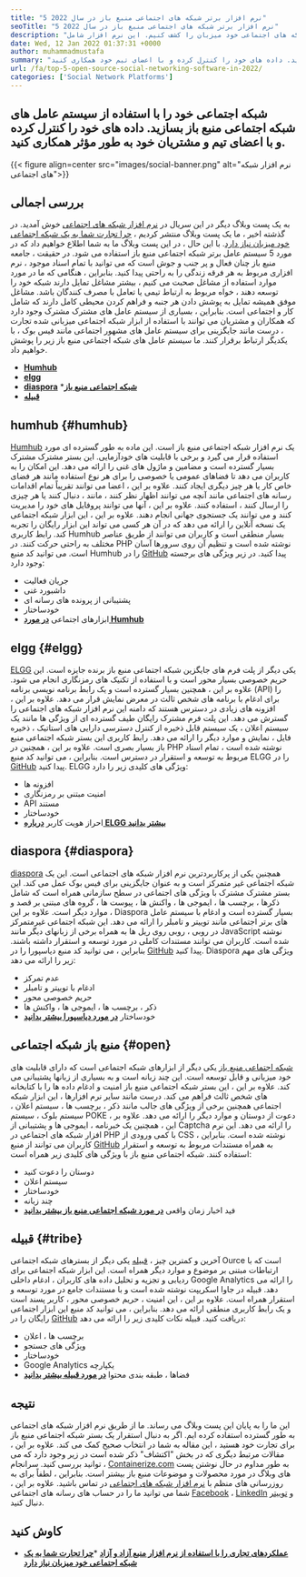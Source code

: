 ```yaml
---
title: "5 نرم افزار برتر شبکه های اجتماعی منبع باز در سال 2022" 
seoTitle: "5 نرم افزار برتر شبکه های اجتماعی منبع باز در سال 2022" 
description: "بیایید 5 نرم افزار برتر شبکه های اجتماعی خود میزبان را کشف کنیم. این نرم افزار شامل Humhub ، Elgg ، Diaspora ، شبکه اجتماعی منبع باز و قبیله است." 
date: Wed, 12 Jan 2022 01:37:31 +0000
author: muhammadmustafa
summary: "شبکه اجتماعی خود را با استفاده از سیستم عامل های شبکه اجتماعی منبع باز بسازید. داده های خود را کنترل کرده و با اعضای تیم خود همکاری کنید & amp ؛ مشتریان به طور مؤثر." 
url: /fa/top-5-open-source-social-networking-software-in-2022/
categories: ['Social Network Platforms']
---
```


## شبکه اجتماعی خود را با استفاده از سیستم عامل های شبکه اجتماعی منبع باز بسازید. داده های خود را کنترل کرده و با اعضای تیم و مشتریان خود به طور مؤثر همکاری کنید.

{{< figure align=center src="images/social-banner.png" alt="نرم افزار شبکه های اجتماعی">}}


## بررسی اجمالی
به یک پست وبلاگ دیگر در این سریال در [نرم افزار شبکه های اجتماعی][1] خوش آمدید. در گذشته اخیر ، ما یک پست وبلاگ منتشر کردیم ، [چرا تجارت شما به یک شبکه اجتماعی خود میزبان نیاز دارد][2]. با این حال ، در این پست وبلاگ ما به شما اطلاع خواهیم داد که در مورد 5 سیستم عامل برتر شبکه اجتماعی منبع باز استفاده می شود. در حقیقت ، جامعه منبع باز چنان فعال و پر جنب و جوش است که می توانید با تمام اسناد موجود ، نرم افزاری مربوط به هر فرقه زندگی را به راحتی پیدا کنید. بنابراین ، هنگامی که ما در مورد موارد استفاده از مشاغل صحبت می کنیم ، بیشتر مشاغل تمایل دارند شبکه خود را توسعه دهند ، خواه مربوط به ارتباط تیمی یا تعامل با مصرف کنندگان باشد.
مشاغل موفق همیشه تمایل به پوشش دادن هر جنبه و فراهم کردن محیطی کامل دارند که شامل کار و اجتماعی است. بنابراین ، بسیاری از سیستم عامل های مشترک مشترک وجود دارد که همکاران و مشتریان می توانند با استفاده از ابزار شبکه اجتماعی میزبانی شده تجارت ، درست مانند جایگزینی برای سیستم عامل های مشهور اجتماعی مانند فیس بوک ، با یکدیگر ارتباط برقرار کنند. ما سیستم عامل های شبکه اجتماعی منبع باز زیر را پوشش خواهیم داد.
  * **[Humhub][3]**
  * **[elgg][4]**
  * **[diaspora][5]**
  *[**شبکه اجتماعی منبع باز** ][6]
  * **[قبیله][7]**

## humhub   {#humhub}
[Humhub][8] یک نرم افزار شبکه اجتماعی منبع باز است. این ماده به طور گسترده ای مورد استفاده قرار می گیرد و برخی با قابلیت های خودآزمایی. این بستر مشترک مشترک بسیار گسترده است و مضامین و ماژول های غنی را ارائه می دهد. این امکان را به کاربران می دهد تا فضاهای عمومی یا خصوصی را برای هر نوع استفاده مانند هر فضای خاص کار یا هر چیز دیگری ایجاد کنند. علاوه بر این ، اعضا می توانند تقریباً تمام اقدامات رسانه های اجتماعی مانند آنچه می توانند اظهار نظر کنند ، مانند ، دنبال کنند یا هر چیزی را ارسال کنند ، استفاده کنند. علاوه بر این ، آنها می توانند پروفایل های خود را مدیریت کنند و می توانند یک جستجوی جهانی انجام دهند. علاوه بر این ، این ابزار شبکه اجتماعی یک نسخه آنلاین را ارائه می دهد که در آن هر کسی می تواند این ابزار رایگان را تجربه کند. رابط کاربری Humhub بسیار منطقی است و کاربران می توانند از طریق عناصر مختلف به راحتی حرکت کنند. در PHP نوشته شده است و تنظیم آن روی سرورها آسان است. می توانید کد منبع Humhub را در [GitHub][9] پیدا کنید.
در زیر ویژگی های برجسته وجود دارد:
  * جریان فعالیت
  * داشبورد غنی
  * پشتیبانی از پرونده های رسانه ای
  * خودساختار
  * ابزارهای اجتماعی
[**در مورد Humhub** ][10]

## elgg   {#elgg}
[ELGG][11] یکی دیگر از پلت فرم های جایگزین شبکه اجتماعی منبع باز برنده جایزه است. این حریم خصوصی بسیار محور است و با استفاده از تکنیک های رمزنگاری انجام می شود. علاوه بر این ، همچنین بسیار گسترده است و یک رابط برنامه نویسی برنامه (API) را برای ادغام با برنامه های شخص ثالث در معرض نمایش قرار می دهد. علاوه بر این ، افزونه های زیادی در دسترس هستند که دامنه این نرم افزار شبکه های اجتماعی را گسترش می دهد. این پلت فرم مشترک رایگان طیف گسترده ای از ویژگی ها مانند یک سیستم اعلان ، یک سیستم قابل ذخیره از کنترل دسترسی دارایی های استاتیک ، ذخیره فایل ، نمایش و موارد دیگر را ارائه می دهد. رابط کاربری این بستر شبکه اجتماعی منبع باز بسیار بصری است. علاوه بر این ، همچنین در PHP نوشته شده است ، تمام اسناد مربوط به توسعه و استقرار در دسترس است. بنابراین ، می توانید کد منبع ELGG را در [GitHub][12] پیدا کنید.
ELGG ویژگی های کلیدی زیر را دارد:
  * افزونه ها
  * امنیت مبتنی بر رمزنگاری
  * API مستند
  * خودساختار
  * احراز هویت کاربر
**[درباره ELGG بیشتر بدانید][13]**

## diaspora   {#diaspora}
[diaspora][14] همچنین یکی از پرکاربردترین نرم افزار شبکه های اجتماعی است. این یک شبکه اجتماعی غیر متمرکز است و به عنوان جایگزینی برای فیس بوک عمل می کند. این بستر مشترک مشترک با ویژگی های اجتماعی در سطح سازمانی همراه است که شامل ذکرها ، برچسب ها ، ایموجی ها ، واکنش ها ، پیوست ها ، گروه های مبتنی بر قصد و موارد دیگر است. علاوه بر این ، Diaspora بسیار گسترده است و ادغام با سیستم عامل های برتر اجتماعی مانند توییتر و تامبلر را ارائه می دهد. این شبکه اجتماعی غیرمتمرکز در روبی ، روبی روی ریل ها به همراه برخی از زبانهای دیگر مانند JavaScript نوشته شده است. کاربران می توانند مستندات کاملی در مورد توسعه و استقرار داشته باشند. بنابراین ، می توانید کد منبع دیاسپورا را در [GitHub][15] پیدا کنید.
Diaspora ویژگی های مهم زیر را ارائه می دهد:
  * عدم تمرکز
  * ادغام با توییتر و تامبلر
  * حریم خصوصی محور
  * ذکر ، برچسب ها ، ایموجی ها ، واکنش ها
  * خودساختار
**[در مورد دیاسپورا بیشتر بدانید][16]**

## منبع باز شبکه اجتماعی   {#open}
[شبکه اجتماعی منبع باز][17] یکی دیگر از ابزارهای شبکه اجتماعی است که دارای قابلیت های خود میزبانی و قابل توسعه است. این چند زبانه است و به بسیاری از زبانها پشتیبانی می کند. علاوه بر این ، این بستر شبکه اجتماعی منبع باز امنیت و ادغام داده ها را با کتابخانه های شخص ثالث فراهم می کند. درست مانند سایر نرم افزارها ، این ابزار شبکه اجتماعی همچنین برخی از ویژگی های جالب مانند ذکر ، برچسب ها ، سیستم اعلان ، سیستم بلوک ، سیستم POKE ، دعوت از دوستان و موارد دیگر را ارائه می دهد. علاوه بر این ، همچنین یک خبرنامه ، ایموجی ها و پشتیبانی از Captcha را ارائه می دهد. این نرم افزار شبکه های اجتماعی در PHP با کمی ورودی از CSS نوشته شده است. بنابراین ، کاربران می توانند از منبع [GitHub][18] به همراه مستندات مربوط به توسعه و استقرار استفاده کنند.
شبکه اجتماعی منبع باز با ویژگی های کلیدی زیر همراه است:
  * دوستان را دعوت کنید
  * سیستم اعلان
  * خودساختار
  * چند زبانه
  * فید اخبار زمان واقعی
[**در مورد شبکه اجتماعی منبع باز بیشتر بدانید** ][19]

## قبیله   {#tribe}
آخرین و کمترین چیز ، [قبیله][20] یکی دیگر از بسترهای شبکه اجتماعی Ource است که با ارتباطات مبتنی بر موضوع و موارد دیگر همراه است. این ابزار شبکه اجتماعی برای ردیابی و تجزیه و تحلیل داده های کاربران ، ادغام داخلی Google Analytics را ارائه می دهد. قبیله در جاوا اسکریپت نوشته شده است و با مستندات جامع در مورد توسعه و استقرار همراه است. علاوه بر این ، این امنیت ، حریم خصوصی محور ، کاربر پسند است و یک رابط کاربری منطقی ارائه می دهد. بنابراین ، می توانید کد منبع این ابزار اجتماعی رایگان را در [GitHub][21] دریافت کنید.
قبیله نکات کلیدی زیر را ارائه می دهد:
  * برچسب ها ، اعلان
  * ویژگی های جستجو
  * خودساختار
  * Google Analytics یکپارچه
  * فضاها ، طبقه بندی محتوا
[**در مورد قبیله بیشتر بدانید** ][22]

## **نتیجه**
این ما را به پایان این پست وبلاگ می رساند. ما از طریق نرم افزار شبکه های اجتماعی به طور گسترده استفاده کرده ایم. اگر به دنبال استقرار یک بستر شبکه اجتماعی منبع باز برای تجارت خود هستید ، این مقاله به شما در انتخاب صحیح کمک می کند. علاوه بر این ، مقالات مرتبط دیگری که در بخش "اکتشاف" ذکر شده است در زیر وجود دارد که می توانید بررسی کنید.
سرانجام ، [Containerize.com][23] به طور مداوم در حال نوشتن پست های وبلاگ در مورد محصولات و موضوعات منبع باز بیشتر است. بنابراین ، لطفاً برای به روزرسانی های منظم با [][24][نرم افزار شبکه های اجتماعی][25] در تماس باشید. علاوه بر این ، شما می توانید ما را در حساب های رسانه های اجتماعی [Facebook][26] ، [LinkedIn][27] و [توییتر][28] دنبال کنید.

## کاوش کنید
  * **[عملکردهای تجاری را با استفاده از نرم افزار منبع آزاد و آزاد][29]**
  *[**چرا تجارت شما به یک شبکه اجتماعی خود میزبان نیاز دارد** ][17]

  
[1]: https://blog.containerize.com/category/social-network-platforms/
[2]: https://blog.containerize.com/social-network-platforms/why-your-business-needs-a-self-hosted-social-network/
[3]: #Humhub
[4]: #Elgg
[5]: #Diaspora
[6]: #Open
[7]: #Tribe
[8]: https://products.containerize.com/social-network-platforms/humhub/
[9]: https://github.com/humhub/humhub
[10]: https://www.humhub.com/en
[11]: https://products.containerize.com/social-network-platforms/elgg/
[12]: https://github.com/elgg/elgg
[13]: https://elgg.org/
[14]: https://products.containerize.com/social-network-platforms/diaspora/
[15]: https://github.com/diaspora/diaspora
[16]: https://diasporafoundation.org/
[17]: https://products.containerize.com/social-network-platforms/open-source-social-network/
[18]: https://github.com/opensource-socialnetwork/opensource-socialnetwork
[19]: https://www.opensource-socialnetwork.org/
[20]: https://products.containerize.com/social-network-platforms/tribe/
[21]: https://github.com/tribeplatform/api-documentation
[22]: https://docs.tribe.so/
[23]: https://www.containerize.com/
[24]: https://products.containerize.com/video-conferencing/
[25]: https://products.containerize.com/social-network-platforms/
[26]: https://web.facebook.com/containerize
[27]: https://www.linkedin.com/company/containerize/
[28]: https://twitter.com/containerize_co
[29]: https://blog.containerize.com/blogging/automate-business-operations-using-open-source-software/
